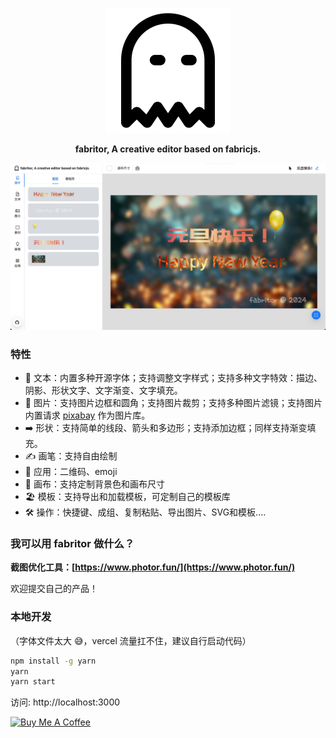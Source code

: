 <p align="center"><img alt="flow" src="/public/logo.svg"></p>

<p align="center"><strong>fabritor, A creative editor based on fabricjs.</strong></p>

<p align="center"><img alt="flow" src="/public/shot_2024.jpg"></p>

### 特性

+ 👀 文本：内置多种开源字体；支持调整文字样式；支持多种文字特效：描边、阴影、形状文字、文字渐变、文字填充。
+ 🌄 图片：支持图片边框和圆角；支持图片裁剪；支持多种图片滤镜；支持图片内置请求 [pixabay](https://pixabay.com/api/docs/) 作为图片库。
+ ➡️ 形状：支持简单的线段、箭头和多边形；支持添加边框；同样支持渐变填充。
+ ✍️ 画笔：支持自由绘制
+ 💅 应用：二维码、emoji
+ 👚 画布：支持定制背景色和画布尺寸
+ 🏖 模板：支持导出和加载模板，可定制自己的模板库
+ 🛠 操作：快捷键、成组、复制粘贴、导出图片、SVG和模板....

### 我可以用 fabritor 做什么？

**截图优化工具：[https://www.photor.fun/](https://www.photor.fun/)**

欢迎提交自己的产品！

### 本地开发

（字体文件太大 😅，vercel 流量扛不住，建议自行启动代码）

```bash
npm install -g yarn
yarn
yarn start
```

访问: http://localhost:3000



<a href="https://www.buymeacoffee.com/sleepy_zone" target="_blank"><img src="https://cdn.buymeacoffee.com/buttons/default-orange.png" alt="Buy Me A Coffee" height="41" width="174"></a>
